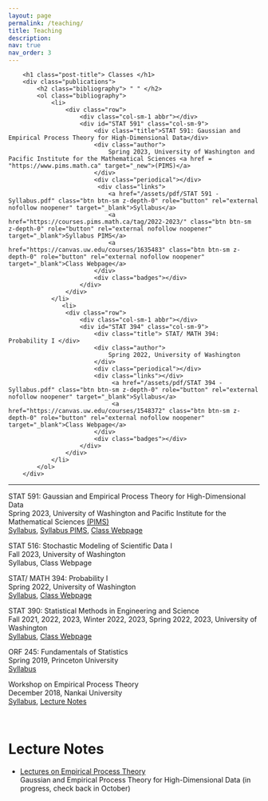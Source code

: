 ```yaml
---
layout: page
permalink: /teaching/
title: Teaching
description:
nav: true
nav_order: 3
---
```

        <h1 class="post-title"> Classes </h1>
        <div class="publications">
            <h2 class="bibliography"> " " </h2>
            <ol class="bibliography">
                <li>
                    <div class="row">
                        <div class="col-sm-1 abbr"></div>
                        <div id="STAT 591" class="col-sm-9">
                            <div class="title">STAT 591: Gaussian and Empirical Process Theory for High-Dimensional Data</div>
                            <div class="author">
                                Spring 2023, University of Washington and Pacific Institute for the Mathematical Sciences <a href = "https://www.pims.math.ca" target="_new">(PIMS)</a> 
                            </div>
                            <div class="periodical"></div>
                             <div class="links">
                                <a href="/assets/pdf/STAT 591 - Syllabus.pdf" class="btn btn-sm z-depth-0" role="button" rel="external nofollow noopener" target="_blank">Syllabus</a>
                                <a href="https://courses.pims.math.ca/tag/2022-2023/" class="btn btn-sm z-depth-0" role="button" rel="external nofollow noopener" target="_blank">Syllabus PIMS</a>
                                <a href="https://canvas.uw.edu/courses/1635483" class="btn btn-sm z-depth-0" role="button" rel="external nofollow noopener" target="_blank">Class Webpage</a>
                            </div>
                            <div class="badges"></div>
                        </div>
                    </div>
                </li>
                   <li>
                    <div class="row">
                        <div class="col-sm-1 abbr"></div>
                        <div id="STAT 394" class="col-sm-9">
                            <div class="title"> STAT/ MATH 394: Probability I </div>
                            <div class="author">
                                Spring 2022, University of Washington
                            </div>
                            <div class="periodical"></div>
                            <div class="links"></div>
                                 <a href="/assets/pdf/STAT 394 - Syllabus.pdf" class="btn btn-sm z-depth-0" role="button" rel="external nofollow noopener" target="_blank">Syllabus</a>
                                 <a href="https://canvas.uw.edu/courses/1548372" class="btn btn-sm z-depth-0" role="button" rel="external nofollow noopener" target="_blank">Class Webpage</a>
                            </div>
                            <div class="badges"></div>
                        </div>
                    </div>
                </li>
            </ol>
        </div>
   <hr> 

<div class="row">
      <div class="col-sm-1 publication">
            </div>
            <div class="col-sm-9 publication">
                  <p> <span class="font-weight-bolder">STAT 591: Gaussian and Empirical Process Theory for High-Dimensional Data </span> <br>
                        Spring 2023, University of Washington and Pacific Institute for the Mathematical Sciences <a href = "https://www.pims.math.ca" target="_new">(PIMS)</a> <br>
                        <a href="/assets/pdf/STAT 591 - Syllabus.pdf" target="_new"> Syllabus</a>, <a href="https://courses.pims.math.ca/tag/2022-2023/" target="_new">Syllabus PIMS</a>, <a href="https://canvas.uw.edu/courses/1635483" target="_new"> Class Webpage</a> </p>
                   <p>  <span class="font-weight-bolder">STAT 516: Stochastic Modeling of Scientific Data I</span> <br>
                        Fall 2023, University of Washington <br>
                        Syllabus, Class Webpage</p>
                  <p> <span class="font-weight-bolder">  STAT/ MATH 394: Probability I </span> <br> 
                        Spring 2022, University of Washington <br>
                        <a href="/assets/pdf/STAT 394 - Syllabus.pdf" target="_new"> Syllabus</a>, <a href="https://canvas.uw.edu/courses/1548372" target="_new"> Class Webpage</a> </p>
                  <p> <span class="font-weight-bolder"> STAT 390: Statistical Methods in Engineering and Science </span> <br>
                        Fall 2021, 2022, 2023, Winter 2022, 2023, Spring 2022, 2023, University of Washington <br>
                        <a href="/assets/pdf/STAT 390 - Syllabus - long version-2.pdf" target="_new"> Syllabus</a>, <a href="https://canvas.uw.edu/courses/1635461" target="_new"> Class Webpage</a> </p>
                  <p> <span class="font-weight-bolder"> ORF 245: Fundamentals of Statistics </span> <br>
                        Spring 2019, Princeton University<br>
                        <a href="/assets/pdf/ORF 245_Syllabus_Updated.pdf" target="_new"> Syllabus</a></p>
                  <p> <span class="font-weight-bolder"> Workshop on Empirical Process Theory </span> <br>
                        December 2018, Nankai University <br>
                        <a href="https://stat.nankai.edu.cn/2018/1126/c12333a129526/page.htm" target="_new"> Syllabus</a>, <a href=" /assets/pdf/empirical-proc-all-lectures.pdf" target="_new"> Lecture Notes</a> </p>
            </div>
      </div>
<br>

<h1 class="post-title"> Lecture Notes </h1>
<ul class="card-text font-weight-light list-group list-group-flush"> 
      <li class="list-group-item"> 
      <p> <a href=" /assets/pdf/empirical-proc-all-lectures.pdf" class="font-weight-bolder" target="_new"> Lectures on Empirical Process Theory</a> <br>
             <span class="font-weight-bolder"> Gaussian and Empirical Process Theory for High-Dimensional Data </span> (in progress, check back in October) </p>
      </li>
</ul>

